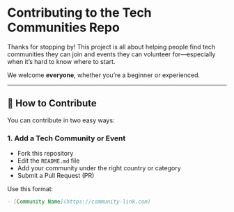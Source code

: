 # Contributing to the Tech Communities Repo

Thanks for stopping by! This project is all about helping people find tech communities they can join and events they can volunteer for—especially when it’s hard to know where to start.

We welcome **everyone**, whether you’re a beginner or experienced.

---

## 🚀 How to Contribute

You can contribute in two easy ways:

### 1. Add a Tech Community or Event
- Fork this repository
- Edit the `README.md` file
- Add your community under the right country or category
- Submit a Pull Request (PR)

Use this format:
```markdown
- [Community Name](https://community-link.com)
